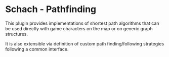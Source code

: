 # Schach - Pathfinding

This plugin provides implementations of shortest path algorithms that can be
used directly with game characters on the map or on generic graph structures.

It is also extensible via definition of custom path finding/following
strategies following a common interface.
